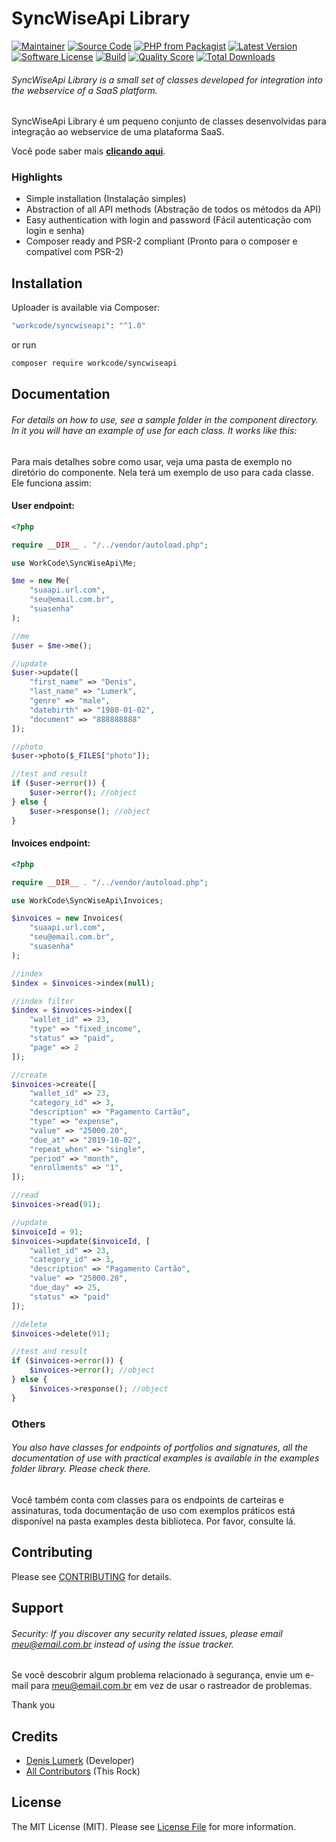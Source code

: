 # SyncWiseApi Library

[![Maintainer](http://img.shields.io/badge/maintainer-@denislumerk-blue.svg?style=flat-square)](https://instagram.com/denislumerk)
[![Source Code](http://img.shields.io/badge/source-denislumerk/syncwiseapi-blue.svg?style=flat-square)](https://github.com/denislumerk/syncwiseapi)
[![PHP from Packagist](https://img.shields.io/packagist/php-v/denislumerk/syncwiseapi.svg?style=flat-square)](https://packagist.org/packages/denislumerk/syncwiseapi)
[![Latest Version](https://img.shields.io/github/release/denislumerk/syncwiseapi.svg?style=flat-square)](https://github.com/denislumerk/syncwiseapi/releases)
[![Software License](https://img.shields.io/badge/license-MIT-brightgreen.svg?style=flat-square)](LICENSE)
[![Build](https://img.shields.io/scrutinizer/build/g/denislumerk/syncwiseapi.svg?style=flat-square)](https://scrutinizer-ci.com/g/denislumerk/syncwiseapi)
[![Quality Score](https://img.shields.io/scrutinizer/g/denislumerk/syncwiseapi.svg?style=flat-square)](https://scrutinizer-ci.com/g/denislumerk/syncwiseapi)
[![Total Downloads](https://img.shields.io/packagist/dt/denislumerk/syncwiseapi.svg?style=flat-square)](https://packagist.org/packages/cdenislumerk/syncwiseapi)

###### SyncWiseApi Library is a small set of classes developed for integration into the webservice of a SaaS platform.

SyncWiseApi Library é um pequeno conjunto de classes desenvolvidas para integração ao webservice de uma plataforma SaaS.

Você pode saber mais **[clicando aqui](https://www.innovatistech.com.br/)**.

### Highlights

- Simple installation (Instalação simples)
- Abstraction of all API methods (Abstração de todos os métodos da API)
- Easy authentication with login and password (Fácil autenticação com login e senha)
- Composer ready and PSR-2 compliant (Pronto para o composer e compatível com PSR-2)

## Installation

Uploader is available via Composer:

```bash
"workcode/syncwiseapi": "^1.0"
```

or run

```bash
composer require workcode/syncwiseapi
```

## Documentation

###### For details on how to use, see a sample folder in the component directory. In it you will have an example of use for each class. It works like this:

Para mais detalhes sobre como usar, veja uma pasta de exemplo no diretório do componente. Nela terá um exemplo de uso para cada classe. Ele funciona assim:

#### User endpoint:

```php
<?php

require __DIR__ . "/../vendor/autoload.php";

use WorkCode\SyncWiseApi\Me;

$me = new Me(
    "suaapi.url.com",
    "seu@email.com.br",
    "suasenha"
);

//me
$user = $me->me();

//update
$user->update([
    "first_name" => "Denis",
    "last_name" => "Lumerk",
    "genre" => "male",
    "datebirth" => "1980-01-02",
    "document" => "888888888"
]);

//photo
$user->photo($_FILES["photo"]);

//test and result
if ($user->error()) {
    $user->error(); //object
} else {
    $user->response(); //object
}
```

#### Invoices endpoint:

```php
<?php

require __DIR__ . "/../vendor/autoload.php";

use WorkCode\SyncWiseApi\Invoices;

$invoices = new Invoices(
    "suaapi.url.com",
    "seu@email.com.br",
    "suasenha"
);

//index
$index = $invoices->index(null);

//index filter
$index = $invoices->index([
    "wallet_id" => 23,
    "type" => "fixed_income",
    "status" => "paid",
    "page" => 2
]);

//create
$invoices->create([
    "wallet_id" => 23,
    "category_id" => 3,
    "description" => "Pagamento Cartão",
    "type" => "expense",
    "value" => "25000.20",
    "due_at" => "2019-10-02",
    "repeat_when" => "single",
    "period" => "month",
    "enrollments" => "1",
]);

//read
$invoices->read(91);

//update
$invoiceId = 91;
$invoices->update($invoiceId, [
    "wallet_id" => 23,
    "category_id" => 3,
    "description" => "Pagamento Cartão",
    "value" => "25000.20",
    "due_day" => 25,
    "status" => "paid"
]);

//delete
$invoices->delete(91);

//test and result
if ($invoices->error()) {
    $invoices->error(); //object
} else {
    $invoices->response(); //object
}
```

### Others

###### You also have classes for endpoints of portfolios and signatures, all the documentation of use with practical examples is available in the examples folder library. Please check there.

Você também conta com classes para os endpoints de carteiras e assinaturas, toda documentação de uso com exemplos práticos está disponível na pasta examples desta biblioteca. Por favor, consulte lá.

## Contributing

Please see [CONTRIBUTING](https://github.com/denislumerk/syncwiseapi/blob/master/CONTRIBUTING.md) for details.

## Support

###### Security: If you discover any security related issues, please email meu@email.com.br instead of using the issue tracker.

Se você descobrir algum problema relacionado à segurança, envie um e-mail para meu@email.com.br em vez de usar o rastreador de problemas.

Thank you

## Credits

- [Denis Lumerk](https://github.com/denislumerk) (Developer)
- [All Contributors](https://github.com/denislumerk/syncwiseapi/contributors) (This Rock)

## License

The MIT License (MIT). Please see [License File](https://github.com/denislumerk/syncwiseapi/blob/master/LICENSE) for more information.